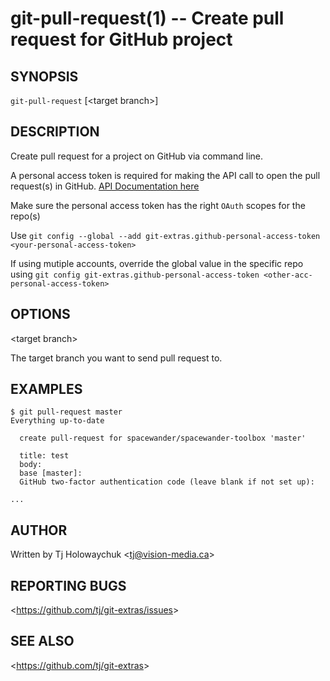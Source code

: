 git-pull-request(1) -- Create pull request for GitHub project
================================

## SYNOPSIS

`git-pull-request` [&lt;target branch&gt;]

## DESCRIPTION

Create pull request for a project on GitHub via command line.

A personal access token is required for making the API call to open the pull request(s) in GitHub. [API Documentation here](https://docs.github.com/en/rest/reference/pulls#create-a-pull-request)

Make sure the personal access token has the right `OAuth` scopes for the repo(s)

Use `git config --global --add git-extras.github-personal-access-token <your-personal-access-token>`

If using mutiple accounts, override the global value in the specific repo using `git config git-extras.github-personal-access-token <other-acc-personal-access-token>`

## OPTIONS

&lt;target branch&gt;

The target branch you want to send pull request to.

## EXAMPLES

```
$ git pull-request master
Everything up-to-date

  create pull-request for spacewander/spacewander-toolbox 'master'

  title: test
  body:  
  base [master]: 
  GitHub two-factor authentication code (leave blank if not set up): 

...
```

## AUTHOR

Written by Tj Holowaychuk &lt;<tj@vision-media.ca>&gt;

## REPORTING BUGS

&lt;<https://github.com/tj/git-extras/issues>&gt;

## SEE ALSO

&lt;<https://github.com/tj/git-extras>&gt;
